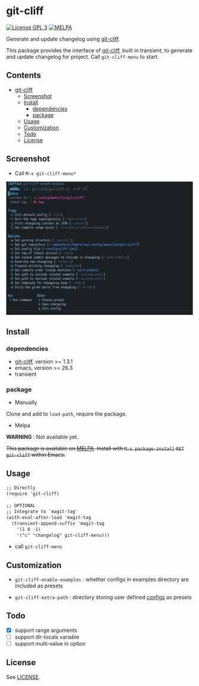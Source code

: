 # git-cliff

[![License GPL 3](https://img.shields.io/badge/license-GPL_3-green.svg?style=flat)](LICENSE)
[![MELPA](http://melpa.org/packages/git-cliff-badge.svg)](http://melpa.org/#/git-cliff)

Generate and update changelog using [git-cliff][git-cliff].

This package provides the interface of [git-cliff][git-cliff], built in transient, to
generate and update changelog for project. Call `git-cliff-menu` to start.

<!-- markdown-toc start -->

## Contents

- [git-cliff](#git-cliff)
  - [Screenshot](#screenshot)
  - [Install](#install)
    - [dependencies](#dependencies)
    - [package](#package)
  - [Usage](#usage)
  - [Customization](#customization)
  - [Todo](#todo)
  - [License](#license)

<!-- markdown-toc end -->

## Screenshot

- Call `M-x git-cliff-menu*`

![git-cliff-menu](image/git-cliff-menu.jpg)

## Install

### dependencies

- [git-cliff][git-cliff], version >= 1.3.1
- emacs, version >= 26.3
- transient

### package

- Manually

Clone and add to `load-path`, require the package.

- Melpa

**WARNING** : Not available yet.

~~This package is available on [MELPA]. Install with `M-x package-install` `RET` `git-cliff` within Emacs.~~

## Usage

```elisp
;; Directly
(require 'git-cliff)

;; OPTIONAL
;; Integrate to `magit-tag'
(with-eval-after-load 'magit-tag
  (transient-append-suffix 'magit-tag
    '(1 0 -1)
    '("c" "changelog" git-cliff-menu)))
```

- call `git-cliff-menu`

## Customization

- `git-cliff-enable-examples` : whether configs in examples directory are included as presets

- `git-cliff-extra-path` : directory storing user defined [configs](https://git-cliff.org/docs/configuration/) as presets

## Todo

- [x] support range arguments
- [ ] support dir-locals variable
- [ ] support multi-value in option

## License

See [LICENSE](LICENSE).

[melpa]: http://melpa.org/#/git-cliff
[git-cliff]: https://github.com/orhun/#it-cliff
